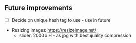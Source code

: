 
## Future improvements

- [ ] Decide on unique hash tag to use - use in future

- Resizing images: https://resizeimage.net/
    - slider: 2000 x H - as jpg with best quality compression
